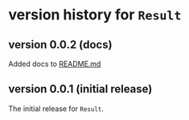 # version history for `Result`

## version 0.0.2 (docs)

Added docs to [README.md](README.md)

## version 0.0.1 (initial release)

The initial release for `Result`.